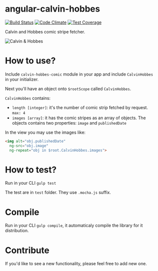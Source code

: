 angular-calvin-hobbes
=====================
[![Build Status](https://travis-ci.org/ezekielriva/angular-calvin-hobbes.svg)](https://travis-ci.org/ezekielriva/angular-calvin-hobbes)
[![Code Climate](https://codeclimate.com/github/ezekielriva/angular-calvin-hobbes/badges/gpa.svg)](https://codeclimate.com/github/ezekielriva/angular-calvin-hobbes)
[![Test Coverage](https://codeclimate.com/github/ezekielriva/angular-calvin-hobbes/badges/coverage.svg)](https://codeclimate.com/github/ezekielriva/angular-calvin-hobbes)

Calvin and Hobbes comic stripe fetcher.

![Calvin & Hobbes](http://cdn.denofgeek.us/sites/denofgeekus/files/calvin-and-hobbes.jpg 'Calvin & Hobbes')

How to use?
==========

Include `calvin-hobbes-comic` module in your app and include `CalvinHobbes` in your initializer.

Next you'll have an object onto `$rootScope` called `CalvinHobbes`.

`CalvinHobbes` contains:

+ `length [integer]`: it's the number of comic strip fetched by request. `max: 4`
+ `images [array]`: it has the comic stripes as an array of objects. The objects contains two properties: `image` and `publishedDate`

In the view you may use the images like:

```html
<img alt="obj.publishedDate"
  ng-src="obj.image"
  ng-repeat="obj in $root.CalvinHobbes.images">
```

How to test?
============

Run in your CLI `gulp test`

The test are in `test` folder. They use `.mocha.js` suffix.

Compile
=======

Run in your CLI `gulp compile`, it automaticaly compile the library for it distribution.

Contribute
==========

If you'd like to see a new functionality, please feel free to add new one.
